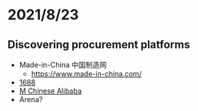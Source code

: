 # 2021/8/23
## Discovering procurement platforms
- Made-in-China 中国制造网
  - https://www.made-in-china.com/
- [1688](https://s.1688.com/)
- [M Chinese Alibaba](https://m.chinese.alibaba.com/)
- Arena?
